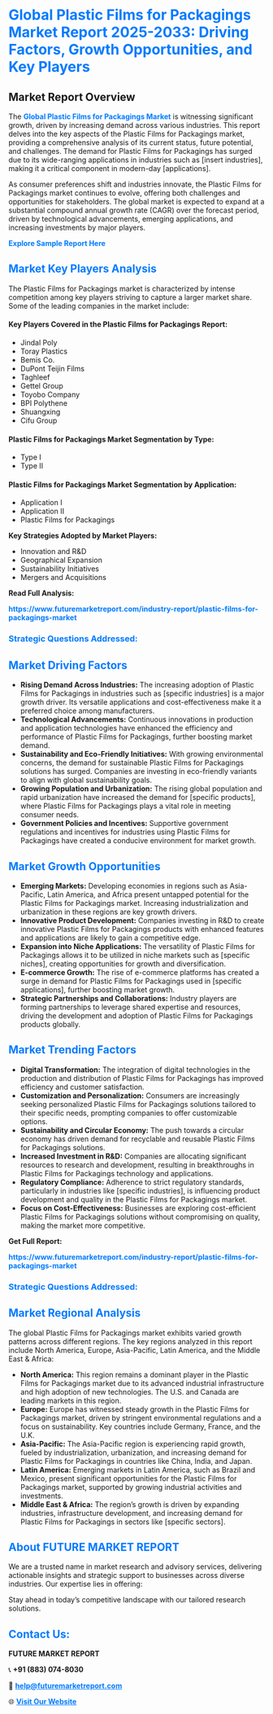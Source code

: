 <h1 style="color: #007BFF;">Global Plastic Films for Packagings Market Report 2025-2033: Driving Factors, Growth Opportunities, and Key Players</h1>

<section id="overview">
<h2>Market Report Overview</h2>
<p>The <a href="https://www.futuremarketreport.com/industry-report/plastic-films-for-packagings-market" style="color: #007BFF; text-decoration: none;"><strong>Global Plastic Films for Packagings Market</strong></a> is witnessing significant growth, driven by increasing demand across various industries. This report delves into the key aspects of the Plastic Films for Packagings market, providing a comprehensive analysis of its current status, future potential, and challenges. The demand for Plastic Films for Packagings has surged due to its wide-ranging applications in industries such as [insert industries], making it a critical component in modern-day [applications].</p>
<p>As consumer preferences shift and industries innovate, the Plastic Films for Packagings market continues to evolve, offering both challenges and opportunities for stakeholders. The global market is expected to expand at a substantial compound annual growth rate (CAGR) over the forecast period, driven by technological advancements, emerging applications, and increasing investments by major players.</p>
</section>

<section id="overview">
<p><a href="https://www.futuremarketreport.com/request-sample/reportId=112990" style="color: #007BFF; text-decoration: none;"><strong>Explore Sample Report Here</strong></a></p>
</section>

<section id="key-players">
<h2 style="color: #007BFF;">Market Key Players Analysis</h2>
<p>The Plastic Films for Packagings market is characterized by intense competition among key players striving to capture a larger market share. Some of the leading companies in the market include:</p>
<h4>Key Players Covered in the Plastic Films for Packagings Report:</h4>
<ul><li>Jindal Poly</li><li>Toray Plastics</li><li>Bemis Co.</li><li>DuPont Teijin Films</li><li>Taghleef</li><li>Gettel Group</li><li>Toyobo Company</li><li>BPI Polythene</li><li>Shuangxing</li><li>Cifu Group</li></ul>
<h4>Plastic Films for Packagings Market Segmentation by Type:</h4>
<ul><li>Type I</li><li>Type II</li></ul>

<h4>Plastic Films for Packagings Market Segmentation by Application:</h4>
<ul><li>Application I</li><li>Application II</li><li>Plastic Films for Packagings</li></ul>
<p><strong>Key Strategies Adopted by Market Players:</strong></p>
<ul>
<li>Innovation and R&D</li>
<li>Geographical Expansion</li>
<li>Sustainability Initiatives</li>
<li>Mergers and Acquisitions</li>
</ul>
</section>

<section>
<p><strong>Read Full Analysis: </strong></p><a href="https://www.futuremarketreport.com/industry-report/plastic-films-for-packagings-market" style="color: #007BFF; text-decoration: none;"><strong>https://www.futuremarketreport.com/industry-report/plastic-films-for-packagings-market</strong></a>
<h3 style="color: #007BFF;">Strategic Questions Addressed:</h3>
</section>

<section id="driving-factors">
<h2 style="color: #007BFF;">Market Driving Factors</h2>
<ul>
<li><strong>Rising Demand Across Industries:</strong> The increasing adoption of Plastic Films for Packagings in industries such as [specific industries] is a major growth driver. Its versatile applications and cost-effectiveness make it a preferred choice among manufacturers.</li>
<li><strong>Technological Advancements:</strong> Continuous innovations in production and application technologies have enhanced the efficiency and performance of Plastic Films for Packagings, further boosting market demand.</li>
<li><strong>Sustainability and Eco-Friendly Initiatives:</strong> With growing environmental concerns, the demand for sustainable Plastic Films for Packagings solutions has surged. Companies are investing in eco-friendly variants to align with global sustainability goals.</li>
<li><strong>Growing Population and Urbanization:</strong> The rising global population and rapid urbanization have increased the demand for [specific products], where Plastic Films for Packagings plays a vital role in meeting consumer needs.</li>
<li><strong>Government Policies and Incentives:</strong> Supportive government regulations and incentives for industries using Plastic Films for Packagings have created a conducive environment for market growth.</li>
</ul>
</section>

<section id="growth-opportunities">
<h2 style="color: #007BFF;">Market Growth Opportunities</h2>
<ul>
<li><strong>Emerging Markets:</strong> Developing economies in regions such as Asia-Pacific, Latin America, and Africa present untapped potential for the Plastic Films for Packagings market. Increasing industrialization and urbanization in these regions are key growth drivers.</li>
<li><strong>Innovative Product Development:</strong> Companies investing in R&D to create innovative Plastic Films for Packagings products with enhanced features and applications are likely to gain a competitive edge.</li>
<li><strong>Expansion into Niche Applications:</strong> The versatility of Plastic Films for Packagings allows it to be utilized in niche markets such as [specific niches], creating opportunities for growth and diversification.</li>
<li><strong>E-commerce Growth:</strong> The rise of e-commerce platforms has created a surge in demand for Plastic Films for Packagings used in [specific applications], further boosting market growth.</li>
<li><strong>Strategic Partnerships and Collaborations:</strong> Industry players are forming partnerships to leverage shared expertise and resources, driving the development and adoption of Plastic Films for Packagings products globally.</li>
</ul>
</section>

<section id="trending-factors">
<h2 style="color: #007BFF;">Market Trending Factors</h2>
<ul>
<li><strong>Digital Transformation:</strong> The integration of digital technologies in the production and distribution of Plastic Films for Packagings has improved efficiency and customer satisfaction.</li>
<li><strong>Customization and Personalization:</strong> Consumers are increasingly seeking personalized Plastic Films for Packagings solutions tailored to their specific needs, prompting companies to offer customizable options.</li>
<li><strong>Sustainability and Circular Economy:</strong> The push towards a circular economy has driven demand for recyclable and reusable Plastic Films for Packagings solutions.</li>
<li><strong>Increased Investment in R&D:</strong> Companies are allocating significant resources to research and development, resulting in breakthroughs in Plastic Films for Packagings technology and applications.</li>
<li><strong>Regulatory Compliance:</strong> Adherence to strict regulatory standards, particularly in industries like [specific industries], is influencing product development and quality in the Plastic Films for Packagings market.</li>
<li><strong>Focus on Cost-Effectiveness:</strong> Businesses are exploring cost-efficient Plastic Films for Packagings solutions without compromising on quality, making the market more competitive.</li>
</ul>
</section>

<section>
<p><strong>Get Full Report: </strong></p><a href="https://www.futuremarketreport.com/industry-report/plastic-films-for-packagings-market" style="color: #007BFF; text-decoration: none;"><strong>https://www.futuremarketreport.com/industry-report/plastic-films-for-packagings-market</strong></a>
<h3 style="color: #007BFF;">Strategic Questions Addressed:</h3>
</section>


<section id="regional-analysis">
<h2 style="color: #007BFF;">Market Regional Analysis</h2>
<p>The global Plastic Films for Packagings market exhibits varied growth patterns across different regions. The key regions analyzed in this report include North America, Europe, Asia-Pacific, Latin America, and the Middle East & Africa:</p>
<ul>
<li><strong>North America:</strong> This region remains a dominant player in the Plastic Films for Packagings market due to its advanced industrial infrastructure and high adoption of new technologies. The U.S. and Canada are leading markets in this region.</li>
<li><strong>Europe:</strong> Europe has witnessed steady growth in the Plastic Films for Packagings market, driven by stringent environmental regulations and a focus on sustainability. Key countries include Germany, France, and the U.K.</li>
<li><strong>Asia-Pacific:</strong> The Asia-Pacific region is experiencing rapid growth, fueled by industrialization, urbanization, and increasing demand for Plastic Films for Packagings in countries like China, India, and Japan.</li>
<li><strong>Latin America:</strong> Emerging markets in Latin America, such as Brazil and Mexico, present significant opportunities for the Plastic Films for Packagings market, supported by growing industrial activities and investments.</li>
<li><strong>Middle East & Africa:</strong> The region’s growth is driven by expanding industries, infrastructure development, and increasing demand for Plastic Films for Packagings in sectors like [specific sectors].</li>
</ul>
</section>

<footer>
<h2 style="color: #007BFF;">About FUTURE MARKET REPORT</h2>
<p>We are a trusted name in market research and advisory services, delivering actionable insights and strategic support to businesses across diverse industries. Our expertise lies in offering:</p>

<p>Stay ahead in today’s competitive landscape with our tailored research solutions.</p>

<h2 style="color: #007BFF;">Contact Us:</h2>
<p><strong>FUTURE MARKET REPORT</strong></p>
<p>📞 <strong>+91 (883) 074-8030</strong></p>
<p>📧 <strong><a href="mailto:help@futuremarketreport.com" style="color: #007BFF;">help@futuremarketreport.com</a></strong></p>
<p>🌐 <strong><a href="https://www.futuremarketreport.com/" style="color: #007BFF;">Visit Our Website</a></strong></p>
</footer>